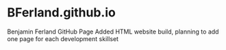 # BFerland.github.io
Benjamin Ferland GitHub Page
Added HTML website build, planning to add one page for each development skillset